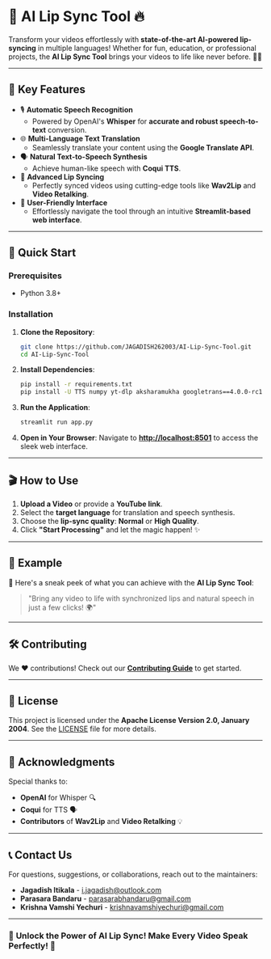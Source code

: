# 🚀 **AI Lip Sync Tool** 🔥

Transform your videos effortlessly with **state-of-the-art AI-powered lip-syncing** in multiple languages! Whether for fun, education, or professional projects, the **AI Lip Sync Tool** brings your videos to life like never before. 🎥✨

---

## 🎨 **Key Features**

- 🎙 **Automatic Speech Recognition**
   - Powered by OpenAI's **Whisper** for **accurate and robust speech-to-text** conversion.
- 🌐 **Multi-Language Text Translation**
   - Seamlessly translate your content using the **Google Translate API**.
- 🗣 **Natural Text-to-Speech Synthesis**
   - Achieve human-like speech with **Coqui TTS**.
- 🎥 **Advanced Lip Syncing**
   - Perfectly synced videos using cutting-edge tools like **Wav2Lip** and **Video Retalking**.
- 🌟 **User-Friendly Interface**
   - Effortlessly navigate the tool through an intuitive **Streamlit-based web interface**.

---

## 🚀 **Quick Start**

### **Prerequisites**
- Python 3.8+

### **Installation**
1. **Clone the Repository**:
   ```bash
   git clone https://github.com/JAGADISH262003/AI-Lip-Sync-Tool.git
   cd AI-Lip-Sync-Tool
   ```

2. **Install Dependencies**:
   ```bash
   pip install -r requirements.txt
   pip install -U TTS numpy yt-dlp aksharamukha googletrans==4.0.0-rc1 git+https://github.com/openai/whisper.git ffmpeg-python streamlit
   ```

3. **Run the Application**:
   ```bash
   streamlit run app.py
   ```

4. **Open in Your Browser**:
   Navigate to **[http://localhost:8501](http://localhost:8501)** to access the sleek web interface.

---

## 🎬 **How to Use**
1. **Upload a Video** or provide a **YouTube link**.
2. Select the **target language** for translation and speech synthesis.
3. Choose the **lip-sync quality**: **Normal** or **High Quality**.
4. Click **"Start Processing"** and let the magic happen! ✨

---

## 🌟 **Example**
🎥 Here's a sneak peek of what you can achieve with the **AI Lip Sync Tool**:

> "Bring any video to life with synchronized lips and natural speech in just a few clicks! 🌍"

---

## 🛠 **Contributing**
We ❤️ contributions! Check out our **[Contributing Guide](CONTRIBUTING.md)** to get started.

---

## 📜 **License**
This project is licensed under the **Apache License Version 2.0, January 2004**. See the [LICENSE](LICENSE) file for more details.

---

## 🙏 **Acknowledgments**
Special thanks to:
- **OpenAI** for Whisper 🔍
- **Coqui** for TTS 🗣️
- **Contributors** of **Wav2Lip** and **Video Retalking** 💡

---

## 📞 **Contact Us**
For questions, suggestions, or collaborations, reach out to the maintainers:

- **Jagadish Itikala** - [i.jagadish@outlook.com](mailto:i.jagadish@outlook.com)
- **Parasara Bandaru** - [parasarabhandaru@gmail.com](mailto:parasarabhandaru@gmail.com)
- **Krishna Vamshi Yechuri** - [krishnavamshiyechuri@gmail.com](mailto:krishnavamshiyechuri@gmail.com)

---

### 🚀 **Unlock the Power of AI Lip Sync! Make Every Video Speak Perfectly!** 🎯
